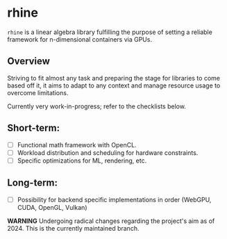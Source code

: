 # rhine

`rhine` is a linear algebra library fulfilling the purpose of setting a reliable framework for n-dimensional containers via GPUs. 

## Overview

Striving to fit almost any task and preparing the stage for libraries to come based off it, it aims to adapt to any context and manage resource usage to overcome limitations.

Currently very work-in-progress; refer to the checklists below.

## Short-term: 
- [ ] Functional math framework with OpenCL.
- [ ] Workload distribution and scheduling for hardware constraints.
- [ ] Specific optimizations for ML, rendering, etc.

## Long-term:
- [ ] Possibility for backend specific implementations in order (WebGPU, CUDA, OpenGL, Vulkan)

**WARNING** Undergoing radical changes regarding the project's aim as of 2024. This is the currently maintained branch.
